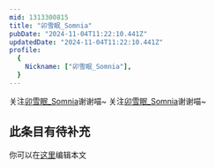 ```yaml
---
mid: 1313300815
title: "卯雪眠_Somnia"
pubDate: "2024-11-04T11:22:10.441Z"
updatedDate: "2024-11-04T11:22:10.441Z"
profile:
  {
    Nickname: ["卯雪眠_Somnia"],
  }
---
```


关注[卯雪眠_Somnia](https://space.bilibili.com/1313300815)谢谢喵~ 关注[卯雪眠_Somnia](https://space.bilibili.com/1313300815)谢谢喵~

## 此条目有待补充
你可以在[这里](https://github.com/Yuhanawa/VTuber.ICU/edit/master/src/content/v/卯雪眠_Somnia/index.md)编辑本文
